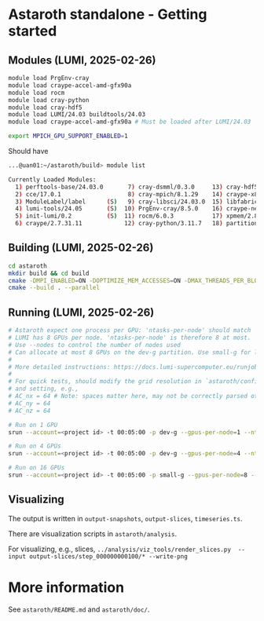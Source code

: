# Astaroth standalone - Getting started

## Modules (LUMI, 2025-02-26)

```bash
module load PrgEnv-cray
module load craype-accel-amd-gfx90a
module load rocm
module load cray-python
module load cray-hdf5
module load LUMI/24.03 buildtools/24.03
module load craype-accel-amd-gfx90a # Must be loaded after LUMI/24.03

export MPICH_GPU_SUPPORT_ENABLED=1
```

Should have
```bash
...@uan01:~/astaroth/build> module list

Currently Loaded Modules:
  1) perftools-base/24.03.0       7) cray-dsmml/0.3.0     13) cray-hdf5/1.12.2.11                       19) LUMI/24.03              (S)
  2) cce/17.0.1                   8) cray-mpich/8.1.29    14) craype-x86-rome                           20) buildtools/24.03
  3) ModuleLabel/label      (S)   9) cray-libsci/24.03.0  15) libfabric/1.15.2.0                        21) craype-accel-amd-gfx90a (H)
  4) lumi-tools/24.05       (S)  10) PrgEnv-cray/8.5.0    16) craype-network-ofi
  5) init-lumi/0.2          (S)  11) rocm/6.0.3           17) xpmem/2.8.2-1.0_5.1__g84a27a5.shasta
  6) craype/2.7.31.11            12) cray-python/3.11.7   18) partition/L                          (S)
```

## Building (LUMI, 2025-02-26)
```bash
cd astaroth
mkdir build && cd build
cmake -DMPI_ENABLED=ON -DOPTIMIZE_MEM_ACCESSES=ON -DMAX_THREADS_PER_BLOCK=512 ..
cmake --build . --parallel
```

## Running (LUMI, 2025-02-26)

```bash
# Astaroth expect one process per GPU: 'ntasks-per-node' should match 'gpus-per-node'
# LUMI has 8 GPUs per node. 'ntasks-per-node' is therefore 8 at most.
# Use --nodes to control the number of nodes used
# Can allocate at most 8 GPUs on the dev-g partition. Use small-g for larger runs.
#
# More detailed instructions: https://docs.lumi-supercomputer.eu/runjobs/
#
# For quick tests, should modify the grid resolution in `astaroth/config/astaroth.conf`
# and setting, e.g.,
# AC_nx = 64 # Note: spaces matter here, may not be correctly parsed otherwise
# AC_ny = 64
# AC_nz = 64

# Run on 1 GPU
srun --account=<project id> -t 00:05:00 -p dev-g --gpus-per-node=1 --ntasks-per-node=1 --nodes=1 ./ac_run_mpi

# Run on 4 GPUs
srun --account=<project id> -t 00:05:00 -p dev-g --gpus-per-node=4 --ntasks-per-node=4 --nodes=1 ./ac_run_mpi

# Run on 16 GPUs
srun --account=<project id> -t 00:05:00 -p small-g --gpus-per-node=8 --ntasks-per-node=8 --nodes=2 ./ac_run_mpi
```

## Visualizing

The output is written in `output-snapshots`, `output-slices`, `timeseries.ts`.

There are visualization scripts in `astaroth/analysis`.

For visualizing, e.g., slices,
`../analysis/viz_tools/render_slices.py  --input output-slices/step_000000000100/* --write-png`

# More information
See `astaroth/README.md` and `astaroth/doc/`.
